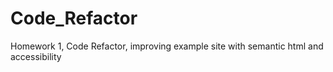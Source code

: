 # Code_Refactor
Homework 1, Code Refactor, improving example site with semantic html and accessibility

